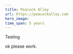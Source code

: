```yaml
---
title: Peacock Alley
url: https://peacockalley.com
hero_image: 
time_span: 5 years
---
```



Testing

ok please work.
